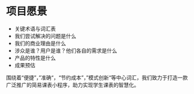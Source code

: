 # 项目愿景

- 关键术语与词汇表
- 我们尝试解决的问题是什么
- 我们的商业理由是什么
- 涉众是谁？用户是谁？他们各自的需求是什么
- 产品的特性是什么
- 成果预估

围绕着“便捷”，”准确“，“节约成本”，”模式创新“等中心词汇，我们致力于打造一款广泛推广的简易课表小程序，助力实现学生课表的智慧化。